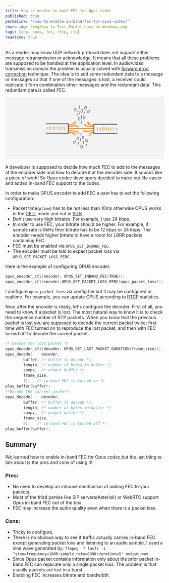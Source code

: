 ```yaml
---
title: How to enable in-band FEC for Opus codec
published: true
permalink: "/how-to-enable-in-band-fec-for-opus-codec/"
share-img: /img/How-to-Test-Packet-Loss-on-Windows.png
tags: [udp, opus, fec, rtcp, rtp]
readtime: true
---
```


As a reader may know UDP network protocol does not support either message retransmission or acknowledge.  It means that
all these problems are supposed to be handled at the application level.  In audio/video transmission domain the problem
is usually solved with [forward error correction](https://en.wikipedia.org/wiki/Forward_error_correction) technique.
The idea is to add some redundant data to a message or messages so that if one of the messages is lost, a receiver could
replicate it form combination other messages and the redundant data. This redundant data is called FEC.

![Packet loss image](/img/How-to-Test-Packet-Loss-on-Windows.png)

A developer is supposed to decide how much FEC to add to the messages at the encoder side and how to decode
it at the decoder side. It sounds like a piece of work!
So Opus codec developers decided to make our life easier and added in-band FEC support to the codec.

In order to make OPUS encoder to add FEC a user has to set the following configuration:

* Packet time(`ptime`) has to be not less than 10ms otherwise OPUS works in the
[CELT](https://en.wikipedia.org/wiki/CELT) mode and not in [SILK](https://en.wikipedia.org/wiki/SILK).
* Don't use very high bitrates. For example, I use 24 kbps.
* In order to use FEC, your bitrate should be higher. For example,
if sample rate is 8kHz then bitrate has to be 12 kbps or 24 kbps.
The encoder needs higher bitrate to have a room for LBRR packets containing FEC.
* FEC must be enabled via `OPUS_SET_INBAND_FEC`.
* The encoder must be told to expect packet loss via `OPUS_SET_PACKET_LOSS_PERC`.

Here is the example of configuring OPUS encoder.

```c
opus_encoder_ctl(encoder, OPUS_SET_INBAND_FEC(TRUE));
opus_encoder_ctl(encoder,OPUS_SET_PACKET_LOSS_PERC(opus_packet_loss));
```

I configure `opus_packet_loss` via config file but it may be configured in realtime.
For example, you can update OPUS according to [RTCP](https://en.wikipedia.org/wiki/RTP_Control_Protocol)
statistics.

Now, after the encoder is ready, let's configure the decoder.
First of all, you need to know if a packet is lost.
The most natural way to know it is to check the sequence number of RTP packets.
When you know that the previous packet is lost you are supposed to decode the current packet twice:
first time with FEC turned on to reproduce the lost packet, and then with FEC turned off to decode the current packet.

```c
/* Decode the lost packet */
opus_decoder_ctl(decoder, OPUS_GET_LAST_PACKET_DURATION(frame_size));
opus_decode(	decoder,
		buffer, /* buffer to decode */,
		length, /* number of bytes in buffer */
		sampv,  /* output buffer */
		frame_size,
		1);   /* in-band FEC is turned on */
play_buffer(buffer);
/*Decode the current packet*/
opus_decode(	decoder,
		buffer, /* buffer to decode */,
		length, /* number of bytes in buffer */
		sampv,  /* output buffer */
		frame_size,
		0);   /* in-band FEC is turned off */
play_buffer(buffer);
```

## Summary ##

We learned how to enable in-band FEC for Opus codec but the last thing to talk about is the pros and cons of using it!

### Pros: ###

* No need to develop an inhouse mechanism of adding FEC to your packets.
* Most of the third parties like SIP servers(Asterisk) or WebRTC support Opus in-band FEC out of the box.
* FEC may increase the audio quality even when there is a packet loss.

### Cons: ###

* Tricky to configure.
* There is no obvious way to see if traffic actually carries in-band FEC except generating packet loss and listening to
an audio sample. I used a sine wave generated by: `ffmpeg -f lavfi -i
"sine=frequency=1000:sample_rate=8000:duration=5" output.wav`.
* Since Opus packet contains information only about the prior packet in-band FEC can replicate only a single packet
loss.  The problem is that usually packets are lost in a burst.
* Enabling FEC increases bitrate and bandwidth.
